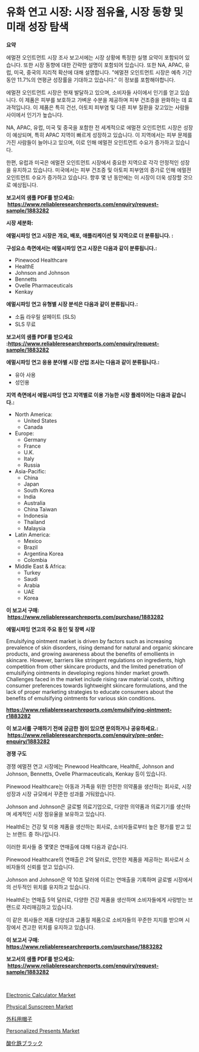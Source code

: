 <p><h1>유화 연고 시장: 시장 점유율, 시장 동향 및 미래 성장 탐색</h1></p><p><strong>요약</strong></p>
<p><p>에멀젼 오인트먼트 시장 조사 보고서에는 시장 상황에 특정한 실행 요약이 포함되어 있습니다. 또한 시장 동향에 대한 간략한 설명이 포함되어 있습니다. 또한 NA, APAC, 유럽, 미국, 중국의 지리적 확산에 대해 설명합니다. "에멀젼 오인트먼트 시장은 예측 기간 동안 11.7%의 연평균 성장률을 기대하고 있습니다." 이 정보를 포함해야합니다.</p><p>에멀젼 오인트먼트 시장은 현재 발달하고 있으며, 소비자들 사이에서 인기를 얻고 있습니다. 이 제품은 피부를 보호하고 가벼운 수분을 제공하며 피부 건조증을 완화하는 데 효과적입니다. 이 제품은 특히 건선, 아토피 피부염 및 다른 피부 질환을 갖고있는 사람들 사이에서 인기가 높습니다.</p><p>NA, APAC, 유럽, 미국 및 중국을 포함한 전 세계적으로 에멀젼 오인트먼트 시장은 성장이 예상되며, 특히 APAC 지역이 빠르게 성장하고 있습니다. 이 지역에서는 피부 문제를 가진 사람들이 늘어나고 있으며, 이로 인해 에멀젼 오인트먼트 수요가 증가하고 있습니다.</p><p>한편, 유럽과 미국은 에멀젼 오인트먼트 시장에서 중요한 지역으로 각각 안정적인 성장을 유지하고 있습니다. 미국에서는 피부 건조증 및 아토피 피부염의 증가로 인해 에멀젼 오인트먼트 수요가 증가하고 있습니다. 향후 몇 년 동안에는 이 시장이 더욱 성장할 것으로 예상됩니다.</p></p>
<p><strong>보고서의 샘플 PDF를 받으세요: &nbsp;<a href="https://www.reliableresearchreports.com/enquiry/request-sample/1883282">https://www.reliableresearchreports.com/enquiry/request-sample/1883282</a></strong></p>
<p><strong>시장 세분화:</strong></p>
<p><strong> 에멀시파잉 연고 시장은 개요, 배포, 애플리케이션 및 지역으로 더 분류됩니다. :</strong></p>
<p><strong>구성요소 측면에서는 에멀시파잉 연고 시장은 다음과 같이 분류됩니다.:</strong></p>
<p><ul><li>Pinewood Healthcare</li><li>HealthE</li><li>Johnson and Johnson</li><li>Bennetts</li><li>Ovelle Pharmaceuticals</li><li>Kenkay</li></ul></p>
<p><strong> 에멀시파잉 연고 유형별 시장 분석은 다음과 같이 분류됩니다.:</strong></p>
<p><ul><li>소듐 라우릴 설페이트 (SLS)</li><li>SLS 무료</li></ul></p>
<p><strong>보고서의 샘플 PDF를 받으세요 :<a href="https://www.reliableresearchreports.com/enquiry/request-sample/1883282">https://www.reliableresearchreports.com/enquiry/request-sample/1883282</a></strong></p>
<p><strong> 에멀시파잉 연고 응용 분야별 시장 산업 조사는 다음과 같이 분류됩니다.:</strong></p>
<p><ul><li>유아 사용</li><li>성인용</li></ul></p>
<p><strong>지역 측면에서 에멀시파잉 연고 지역별로 이용 가능한 시장 플레이어는 다음과 같습니다.:</strong></p>
<p><ul>
    <li>
        North America:
        <ul>
            <li>United States</li>
            <li>Canada</li>
        </ul>
    </li>
    <li>
        Europe:
        <ul>
            <li>Germany</li>
            <li>France</li>
            <li>U.K.</li>
            <li>Italy</li>
            <li>Russia</li>
        </ul>
    </li>
    <li>
        Asia-Pacific:
        <ul>
            <li>China</li>
            <li>Japan</li>
            <li>South Korea</li>
            <li>India</li>
            <li>Australia</li>
            <li>China Taiwan</li>
            <li>Indonesia</li>
            <li>Thailand</li>
            <li>Malaysia</li>
        </ul>
    </li>
    <li>
        Latin America:
        <ul>
            <li>Mexico</li>
            <li>Brazil</li>
            <li>Argentina Korea</li>
            <li>Colombia</li>
        </ul>
    </li>
    <li>
        Middle East & Africa:
        <ul>
            <li>Turkey</li>
            <li>Saudi</li>
            <li>Arabia</li>
            <li>UAE</li>
            <li>Korea</li>
        </ul>
    </li>
    </ul></p>
<p><strong>이 보고서 구매: &nbsp;<a href="https://www.reliableresearchreports.com/purchase/1883282">https://www.reliableresearchreports.com/purchase/1883282</a></strong></p>
<p><strong>에멀시파잉 연고의 주요 동인 및 장벽 시장</strong></p>
<p><p>Emulsifying ointment market is driven by factors such as increasing prevalence of skin disorders, rising demand for natural and organic skincare products, and growing awareness about the benefits of emollients in skincare. However, barriers like stringent regulations on ingredients, high competition from other skincare products, and the limited penetration of emulsifying ointments in developing regions hinder market growth. Challenges faced in the market include rising raw material costs, shifting consumer preferences towards lightweight skincare formulations, and the lack of proper marketing strategies to educate consumers about the benefits of emulsifying ointments for various skin conditions.</p></p>
<p><strong><a href="https://www.reliableresearchreports.com/emulsifying-ointment-r1883282">https://www.reliableresearchreports.com/emulsifying-ointment-r1883282</a></strong></p>
<p><strong>이 보고서를 구매하기 전에 궁금한 점이 있으면 문의하거나 공유하세요.: &nbsp;<a href="https://www.reliableresearchreports.com/enquiry/pre-order-enquiry/1883282">https://www.reliableresearchreports.com/enquiry/pre-order-enquiry/1883282</a></strong></p>
<p><strong>경쟁 구도</strong></p>
<p><p>경쟁 에멀젼 연고 시장에는 Pinewood Healthcare, HealthE, Johnson and Johnson, Bennetts, Ovelle Pharmaceuticals, Kenkay 등이 있습니다. </p><p>Pinewood Healthcare는 아동과 가족을 위한 안전한 의약품을 생산하는 회사로, 시장 성장과 시장 규모에서 꾸준한 성과를 거둬왔습니다. </p><p>Johnson and Johnson은 글로벌 의료기업으로, 다양한 의약품과 의료기기를 생산하며 세계적인 시장 점유율을 보유하고 있습니다. </p><p>HealthE는 건강 및 미용 제품을 생산하는 회사로, 소비자들로부터 높은 평가를 받고 있는 브랜드 중 하나입니다.</p><p>이러한 회사들 중 몇몇은 연매출에 대해 다음과 같습니다.</p><p>Pinewood Healthcare의 연매출은 2억 달러로, 안전한 제품을 제공하는 회사로서 소비자들의 신뢰를 얻고 있습니다.</p><p>Johnson and Johnson은 약 10조 달러에 이르는 연매출을 기록하며 글로벌 시장에서의 선두적인 위치를 유지하고 있습니다.</p><p>HealthE는 연매출 5억 달러로, 다양한 건강 제품을 생산하며 소비자들에게 사랑받는 브랜드로 자리매김하고 있습니다.</p><p>이 같은 회사들은 제품 다양성과 고품질 제품으로 소비자들의 꾸준한 지지를 받으며 시장에서 견고한 위치를 유지하고 있습니다.</p></p>
<p><strong>이 보고서 구매: &nbsp; <a href="https://www.reliableresearchreports.com/purchase/1883282">https://www.reliableresearchreports.com/purchase/1883282</a></strong></p>
<p><strong>보고서의 샘플 PDF를 받으세요: &nbsp;<a href="https://www.reliableresearchreports.com/enquiry/request-sample/1883282">https://www.reliableresearchreports.com/enquiry/request-sample/1883282</a></strong><strong></strong></p>
<p>&nbsp;</p>
<p><p><a href="https://www.linkedin.com/pulse/electronic-calculator-market-furnishes-information-share-trends-y5f2e?trackingId=LXEbj0dr25jfiZbrAkdiaw%3D%3D">Electronic Calculator Market</a></p><p><a href="https://issuu.com/reportprime-2/docs/physical-sunscreen-market-size-2030.pptx">Physical Sunscreen Market</a></p><p><a href="https://github.com/RandallRunte2023/Market-Research-Report-List-1/blob/main/748735375764.md">外科用帽子</a></p><p><a href="https://www.linkedin.com/pulse/personalized-presents-market-furnishes-information-share-ravee?trackingId=ReGKWwxXDYIHCPFlNaJt4A%3D%3D">Personalized Presents Market</a></p><p><a href="https://github.com/TerrellConn/Market-Research-Report-List-1/blob/main/296270975763.md">酸化鉄ブラック</a></p></p>